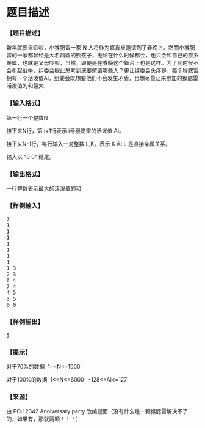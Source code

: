 # 题目描述


<h3>
【题目描述】
</h3>
<p>
新年就要来临啦，小猴腮雷一家 N 人将作为嘉宾被邀请到了春晚上。然而小猴腮雷的一家都曾经是大名鼎鼎的熊孩子，无论在什么时候都会，也只会和自己的直系亲属，也就是父母吵架，当然，即便是在春晚这个舞台上也是这样。为了到时候不会引起战争，组委会据此思考到底要邀请哪些人？更让组委会头疼是，每个猴腮雷拥有一个活泼值Ai，组委会既想要他们不会发生矛盾，也想尽量让来参加的猴腮雷活泼值的和最大.
</p>
<h3>
【输入格式】
</h3>
<p>
第一行一个整数N
</p>
<p>
接下来N行，第 i+1行表示 i号猴腮雷的活泼值 Ai。
</p>
<p>
接下来N-1行，每行输入一对整数 L,K。表示 K 和 L 是直接亲属关系。
</p>
<p>
输入以 &#34;0 0&#34; 结尾。
</p>
<h3>
【输出格式】
</h3>
<p>
一行整数表示最大的活泼值的和
</p>
<h3>
【样例输入】
</h3>
<pre>7 
1 
1 
1 
1 
1 
1 
1 
1 3 
2 3 
6 4 
7 4 
4 5 
3 5 
0 0
</pre>
<h3>
【样例输出】
</h3>
<pre>5</pre>
<h3>
【提示】
</h3>
<p>
对于70%的数据  1=&lt;N&lt;=1000
</p>
<p>
对于100%的数据  1&lt;=N&lt;=6000   -128&lt;=Ai&lt;=127  
</p>
<h3>
【来源】
</h3>
<p>
由 POJ 2342 Anniversary party 改编题面（没有什么是一颗猴腮雷解决不了的，如果有，那就两颗！！！）
</p>
